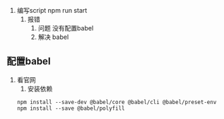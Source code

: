 1. 编写script npm run start
   1. 报错
      1. 问题 没有配置babel
      2. 解决 babel
## 配置babel
1. 看官网
   1. 安装依赖
   ```
   npm install --save-dev @babel/core @babel/cli @babel/preset-env
   npm install --save @babel/polyfill
   ```